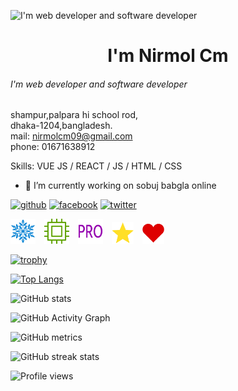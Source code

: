 
![I'm web developer and software developer ](https://scontent.fdac3-1.fna.fbcdn.net/v/t1.6435-9/100997480_1006600759758255_2792934313950183424_n.jpg?stp=cp0_dst-jpg_e15_fr_q65&_nc_cat=110&ccb=1-5&_nc_sid=85a577&efg=eyJpIjoidCJ9&_nc_eui2=AeF92QktHgtAar68SY2L2VlTiKIFGWCSrbGIogUZYJKtsQ7qTDAS8aQCMXc6BwjpLrLZt-VDhrMwGVBP_pl9PW_9&_nc_ohc=-kq-Y85iuOwAX933IJk&tn=UYK2PTSmsTtpH1io&_nc_ht=scontent.fdac3-1.fna&oh=00_AT-OIzxvexw7XK91vyD0zbsaUWV0ytPmF8R0qTqUg5MoMg&oe=624B1590)

<h1 align="center">I'm  Nirmol Cm</h>
<h6>I'm web developer and software developer </h6>

shampur,palpara hi school rod,</br>dhaka-1204,bangladesh.</br>
mail: nirmolcm09@gmail.com</br>
phone: 01671638912

Skills: VUE JS / REACT / JS / HTML / CSS

- 🔭 I’m currently working on sobuj babgla online 


[<img src='https://cdn.jsdelivr.net/npm/simple-icons@3.0.1/icons/github.svg' alt='github' height='40'>](https://github.com/https://github.com/nirmolcm)  [<img src='https://cdn.jsdelivr.net/npm/simple-icons@3.0.1/icons/facebook.svg' alt='facebook' height='40'>](https://www.facebook.com/https://m.facebook.com/home.php)  [<img src='https://cdn.jsdelivr.net/npm/simple-icons@3.0.1/icons/twitter.svg' alt='twitter' height='40'>](https://twitter.com/https://mobile.twitter.com/CmNirmol)  

<a href='https://archiveprogram.github.com/'><img src='https://raw.githubusercontent.com/acervenky/animated-github-badges/master/assets/acbadge.gif' width='40' height='40'></a> <a href='https://docs.github.com/en/developers'><img src='https://raw.githubusercontent.com/acervenky/animated-github-badges/master/assets/devbadge.gif' width='40' height='40'></a> <a href='https://github.com/pricing'><img src='https://raw.githubusercontent.com/acervenky/animated-github-badges/master/assets/pro.gif' width='40' height='40'></a> <a href='https://stars.github.com/'><img src='https://raw.githubusercontent.com/acervenky/animated-github-badges/master/assets/starbadge.gif' width='35' height='35'></a> <a href='https://docs.github.com/en/github/supporting-the-open-source-community-with-github-sponsors'><img src='https://raw.githubusercontent.com/acervenky/animated-github-badges/master/assets/sponsorbadge.gif' width='35' height='35'></a> 

[![trophy](https://github-profile-trophy.vercel.app/?username=https://github.com/nirmolcm)](https://github.com/ryo-ma/github-profile-trophy)

[![Top Langs](https://github-readme-stats.vercel.app/api/top-langs/?username=https://github.com/nirmolcm)](https://github.com/anuraghazra/github-readme-stats)

![GitHub stats](https://github-readme-stats.vercel.app/api?username=https://github.com/nirmolcm&show_icons=true&count_private=true)  

![GitHub Activity Graph](https://activity-graph.herokuapp.com/graph?username=https://github.com/nirmolcm)  

![GitHub metrics](https://metrics.lecoq.io/https://github.com/nirmolcm)  

![GitHub streak stats](https://github-readme-streak-stats.herokuapp.com/?user=https://github.com/nirmolcm)  

![Profile views](https://gpvc.arturio.dev/https://github.com/nirmolcm)  
